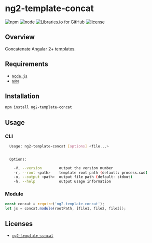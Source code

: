 # ng2-template-concat

[![npm](https://img.shields.io/npm/v/ng2-template-concat.svg)](
    https://www.npmjs.com/package/ng2-template-concat
) [![node](https://img.shields.io/node/v/ng2-template-concat.svg)](
    https://nodejs.org/
) [![Libraries.io for GitHub](https://img.shields.io/librariesio/github/dead-beef/ng2-template-concat.svg)](
    https://libraries.io/npm/ng2-template-concat/
) [![license](https://img.shields.io/github/license/dead-beef/ng2-template-concat.svg)](
    https://github.com/dead-beef/ng2-template-concat/blob/master/LICENSE
)

## Overview

Concatenate Angular 2+ templates.

## Requirements

- [`Node.js`](https://nodejs.org/)
- [`NPM`](https://nodejs.org/)

## Installation

```bash
npm install ng2-template-concat
```

## Usage

### CLI

```bash
  Usage: ng2-template-concat [options] <file...>


  Options:

    -V, --version        output the version number
    -r, --root <path>    template root path (default: process.cwd)
    -o, --output <path>  output file path (default: stdout)
    -h, --help           output usage information
```

### Module

```js
const concat = require('ng2-template-concat');
let js = concat.module(rootPath, [file1, file2, file3]);
```

## Licenses

* [`ng2-template-concat`](https://github.com/dead-beef/ng2-template-concat/blob/master/LICENSE)
